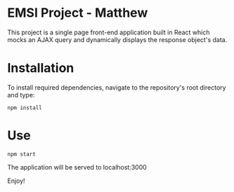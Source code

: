 # EMSI Project - Matthew

This project is a single page front-end application built in React which mocks an AJAX query and dynamically displays the response object's data.

Installation
===

To install required dependencies, navigate to the repository's root directory and type:

```
npm install
```
Use
===

```
npm start
```

The application will be served to localhost:3000

Enjoy!
